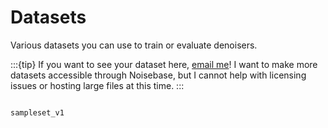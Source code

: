 Datasets
========

Various datasets you can use to train or evaluate denoisers.

:::{tip}
If you want to see your dataset here, [email me](mailto:martin@balint.io)! I want to make more datasets accessible through Noisebase, but I cannot help with licensing issues or hosting large files at this time.
:::

```{toctree}

sampleset_v1
```